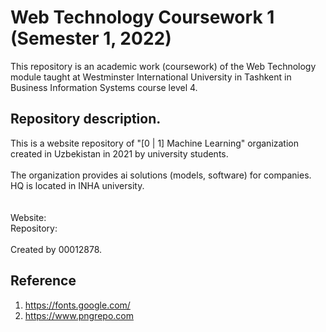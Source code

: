 # Web Technology Coursework 1 (Semester 1, 2022)
This repository is an academic work (coursework) of the Web Technology module taught at Westminster International University in Tashkent in Business Information Systems course level 4.

## Repository description.
This is a website repository of "[0 | 1] Machine Learning" organization created in Uzbekistan in 2021 by university students.
<br><br>
The organization provides ai solutions (models, software) for companies.
<br>
HQ is located in INHA university.
<br><br><br>
Website: 
<br>Repository:
<br><br>
Created by 00012878.

## Reference
1. https://fonts.google.com/
2. https://www.pngrepo.com
